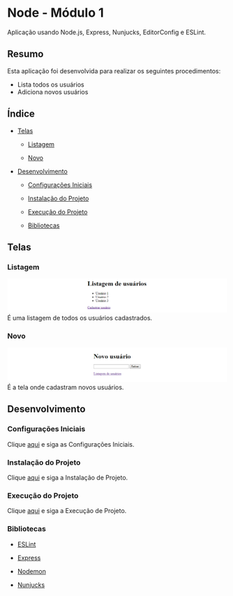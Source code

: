 # Node - Módulo 1

Aplicação usando Node.js, Express, Nunjucks, EditorConfig e ESLint.

## Resumo

Esta aplicação foi desenvolvida para realizar os seguintes procedimentos:

- Lista todos os usuários
- Adiciona novos usuários

## Índice

- [Telas](#telas)

  - [Listagem](#listagem)

  - [Novo](#novo)

- [Desenvolvimento](#desenvolvimento)

  - [Configurações Iniciais](#configurações-iniciais)

  - [Instalação do Projeto](#instalação-do-projeto)

  - [Execução do Projeto](#execução-do-projeto)

  - [Bibliotecas](#bibliotecas)

## Telas

### Listagem

![Screenshoot List](https://github.com/osvaldokalvaitir/node-modulo1/blob/master/screenshots/List.png)
É uma listagem de todos os usuários cadastrados.

### Novo

![Screenshoot New](https://github.com/osvaldokalvaitir/node-modulo1/blob/master/screenshots/New.png)
É a tela onde cadastram novos usuários.

## Desenvolvimento

### Configurações Iniciais

Clique [aqui](https://github.com/osvaldokalvaitir/projects-settings/blob/master/README.md) e siga as Configurações Iniciais.

### Instalação do Projeto

Clique [aqui](https://github.com/osvaldokalvaitir/projects-settings/blob/master/nodejs/nodejs.md) e siga a Instalação de Projeto.

### Execução do Projeto

Clique [aqui](https://github.com/osvaldokalvaitir/projects-settings/blob/master/nodejs/nodejs.md) e siga a Execução de Projeto.

### Bibliotecas

- [ESLint](https://github.com/osvaldokalvaitir/projects-settings/blob/master/nodejs/libs/eslint.md)

- [Express](https://github.com/osvaldokalvaitir/projects-settings/blob/master/nodejs/libs/express.md)

- [Nodemon](https://github.com/osvaldokalvaitir/projects-settings/blob/master/nodejs/libs/nodemon.md)

- [Nunjucks](https://github.com/osvaldokalvaitir/projects-settings/blob/master/nodejs/libs/nunjucks.md)
